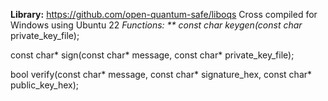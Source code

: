 **Library:** https://github.com/open-quantum-safe/liboqs Cross compiled for Windows using Ubuntu 22
**Functions: **
const char* keygen(const char* private_key_file);

const char* sign(const char* message, const char* private_key_file);

bool verify(const char* message, const char* signature_hex, const char* public_key_hex);
